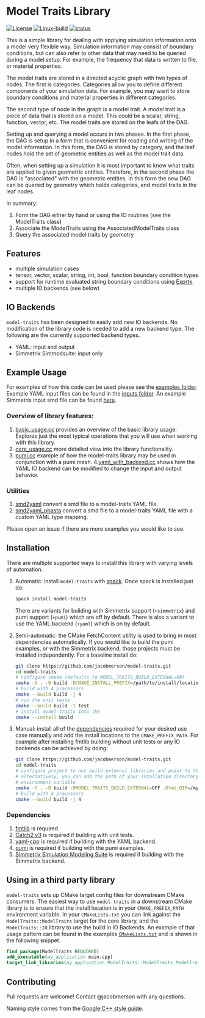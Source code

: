 # Model Traits Library

[![License](https://img.shields.io/badge/License-BSD%203--Clause-blue.svg)](https://opensource.org/licenses/BSD-3-Clause)
[![Linux-build](https://github.com/jacobmerson/model-traits/actions/workflows/linux.yml/badge.svg)](https://github.com/jacobmerson/model-traits/actions/workflows/linux.yml)
[![status](https://joss.theoj.org/papers/be610090174f37749613a7c34ae2af44/status.svg)](https://joss.theoj.org/papers/be610090174f37749613a7c34ae2af44)

This is a simple library for dealing with applying simulation information onto a model very flexible way. Simulation
information may consist of boundary conditions, but can also refer to other data that may need to be queried during a
model setup. For example, the frequency that data is written to file, or material properties.

The model traits are stored in a directed acyclic graph with two types of nodes. The first is categories. Categories
allow you to define different components of your simulation data. For example, you may want to store boundary conditions
and material properties in different categories.

The second type of node in the graph is a model trait. A model trait is a piece of data that is stored on a model. This
could be a scalar, string, function, vector, etc. The model traits are stored on the leafs of the DAG.

Setting up and querying a model occurs in two phases. In the first phase, the DAG is setup in a form that is convenient
for reading and writing of the model information. In this form, the DAG is stored by category, and the leaf nodes hold
the set of geometric entities as well as the model trait data.

Often, when setting up a simulation it is most important to know what traits are applied to given geometric entities.
Therefore, in the second phase the DAG is "associated" with the geometric entities. In this form the new DAG can be
queried by geometry which holds categories, and model traits in the leaf nodes.

In summary:

1. Form the DAG either by hand or using the IO routines (see the ModelTraits class)
2. Associate the ModelTraits using the AssociatedModelTraits class
3. Query the associated model traits by geometry

## Features

- multiple simulation cases
- tensor, vector, scalar, string, int, bool, function boundary condition types
- support for runtime evaluated string boundary conditions using [Exprtk](http://www.partow.net/programming/exprtk/).
- multiple IO backends (see below)

## IO Backends

`model-traits` has been designed to easily add new IO backends. No modification of the library code is
needed to add a new backend type. The following are the currently supported backend types.

- YAML: input and output
- Simmetrix Simmodsuite: input only

## Example Usage

For examples of how this code can be used please see the [examples folder](./examples). Example YAML input files can be
found in the [inputs folder](./examples/inputs). An example Simmetrix input smd file can be
found [here](https://github.com/SCOREC/pumi-meshes/blob/master/phasta/simModelAndAttributes/translated.smd).

### Overview of library features:
1. [basic_usage.cc](examples/basic_usage.cc) provides an overview of the basic library usage. Explores just the most typical operations that you will use when working with this library.
2. [core_usage.cc](examples/core_usage.cc) more detailed view into the library functionality.
3. [pumi.cc](examples/pumi.cc) example of how the model-traits library may be used in conjunction with a pumi mesh.
4.[yaml_with_backend.cc](examples/yaml_with_backend.cc) shows how the YAML IO backend can be modified to change the input and output behavior.

### Utilities
1. [smd2yaml](examples/smd2yaml.cc) convert a smd file to a model-traits YAML file.
2. [smd2yaml_phasta](examples/smd2yaml_phasta.cc) convert a smd file to a model-traits YAML file with a custom YAML type mapping.


Please open an issue if there are more examples you would like to see.

## Installation

There are multiple supported ways to install this library with varying levels of automation.

1. Automatic: install `model-traits` with [spack](https://spack.readthedocs.io/en/latest/).
   Once spack is installed just do:

   ```bash
   spack install model-traits
   ```
   There are variants for building with Simmetrix support (`+simmetrix`) and pumi support (`+pumi`) which are off by default. There is also a variant to use the YAML backend (`+yaml`) which is on by default.

2. Semi-automatic: the CMake FetchContent utility is used to bring in most dependencies automatically. If you would like to build the pumi examples, or with the Simmetrix backend, those projects must be installed independently. For a baseline install do:

   ```bash
   git clone https://github.com/jacobmerson/model-traits.git
   cd model-traits
   # configure cmake (defaults to MODEL_TRAITS_BUILD_EXTERNAL=ON)
   cmake -S . -B build -DCMAKE_INSTALL_PREFIX=/path/to/install/location/
   # build with 4 processors
   cmake --build build -j 4
   # run the unit tests
   cmake --build build -t test
   # install model-traits into the 
   cmake --install build
   ```


3. Manual: install all of the [dependencies](#dependencies) required for your desired use case manually and add the install locations to the `CMAKE_PREFIX_PATH`. For example after installing fmtlib building without unit tests or any IO backends can be achieved by doing:

   ```bash
   git clone https://github.com/jacobmerson/model-traits.git
   cd model-traits
   # configure project to not build external libraries and point to the fmt-config.cmake files
   # alternatively, you can add the path of your intallation directory to the CMAKE_PREFIX_PATH
   # environment variable
   cmake -S . -B build -DMODEL_TRAITS_BUILD_EXTERNAL=OFF -Dfmt_DIR=/myinstalldir/lib/cmake/fmt/ -DMODEL_TRAITS_ENABLE_YAML=OFF
   # build with 4 processors
   cmake --build build -j 4
   ```

### Dependencies

1. [fmtlib](https://github.com/fmtlib/fmt) is required.
2. [Catch2 v3](https://github.com/catchorg/Catch2) is required if building with unit tests.
3. [yaml-cpp](https://github.com/jbeder/yaml-cpp) is required if building with the YAML backend.
4. [pumi](https://github.com/SCOREC/core) is required if building with the pumi examples.
5. [Simmetrix Simulation Modeling Suite](http://simmetrix.com/) is required if building with the Simmetrix backend.

## Using in a third party library
`model-traits` sets up CMake target config files for downstream CMake consumers. The easiest way to use `model-traits` in a downstream CMake library is to ensure that the install location is in your `CMAKE_PREFIX_PATH` environment variable. In your `CMakeLists.txt` you can link against the `ModelTraits::ModelTraits` target for the core library, and the `ModelTraits::IO` library to use the build in IO Backends. An example of that usage pattern can be found in the examples [`CMakeLists.txt`](examples/CMakeLists.txt) and is shown in the following snippet.

```cmake
find_package(ModelTraits REQUIRED)
add_executable(my_application main.cpp)
target_link_libraries(my_application ModelTraits::ModelTraits ModelTraits::IO)
```

## Contributing

Pull requests are welcome! Contact @jacobmerson with any questions.

Naming style comes from the [Google C++ style guide](https://google.github.io/styleguide/cppguide.html).
